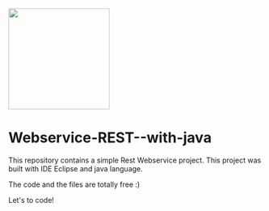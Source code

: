<img src="https://www.apicasystem.com/wp-content/uploads/2015/08/API-icon.png" width="200" alt="" />

# Webservice-REST--with-java

This repository contains a simple Rest Webservice project. This project was built with IDE Eclipse and java language.

The code and the files are totally free :)

Let's to code!
